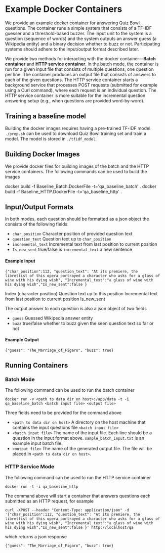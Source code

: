 # Example Docker Containers

We provide an example docker container for answering
Quiz Bowl questions. The container runs a simple system
that consists of a TF-IDF guesser and a threshold-based buzzer.
The input unit to the system is a question (sequence of words)
and the system outputs an answer guess (a Wikipedia entity)
and a binary decision whether to buzz or not.
Participating systems should adhere to the input/output format
described later.

We provide two methods for interacting with the docker
container—**Batch container** and **HTTP service container**.
In the batch mode, the container is run for a given input
file that consists of multiple questions, one question per line.
The container produces an output file that consists of answers
to each of the given questions. The HTTP service container
starts a background service that processes POST requests
(submitted for example using a Curl command), where each
request is an individual question. The HTTP service container
is more suitable for the incremental question answering setup
(e.g., when questions are provided word-by-word).


## Training a baseline model
Building the docker images requires having a pre-trained
TF-IDF model. `./prep.sh` can be used to download Quiz Bowl
training set and train a model. The model is stored in `./tfidf_model`.

## Building Docker Images

We provide docker files for building images of the batch
and the HTTP service containers. The following commands
can be used to build the images

  docker build -f Baseline_Batch.DockerFile -t='qa_baseline_batch' .
	docker build -f Baseline_HTTP.DockerFile -t='qa_baseline_http' .


## Input/Output Formats
In both modes, each question should be formatted as a json object
the consists of the following fields:
 * `char_position` Character position of provided question text
 * `question_text` Question text up to `char_position`
 * `incremental_text` Incremental text from last position to current position
 * `Is_new_sent` true/false is `incremental_text` a new sentence

#### Example Input

  	{"char_position":112, "question_text": "At its premiere, the librettist of this opera portrayed a character who asks for a glass of wine with his dying wish", "Incremental_text":"a glass of wine with his dying wish","Is_new_sent":false }

 Index (character position)
Question text up to this position
Incremental text from last position to current position Is_new_sent

The output answer to each question is also a json object of two fields
 * `guess` Guessed Wikipedia answer entity
 * `buzz` true/false whether to buzz given the seen question text so far or not

#### Example Output

  	{"guess": "The_Marriage_of_Figaro", "buzz": true}

## Running Containers

### Batch Mode
The following command can be used to run the batch container

  	docker run -v <path to data dir on host>:/app/data -t -i qa_baseline_batch <batch input file> <output file>

Three fields need to be provided for the command above
 * `<path to data dir on host>` A directory on the host machine that contains the input questions file `<batch input file>`
 * `<batch input file>` The name of the input file. Each line
    should be a question in the input format above. `sample_batch_input.txt` is an example input batch file.
 * `<output file>` The name of the generated output file. The file
    will be placed in `<path to data dir on host>`.

### HTTP Service Mode
The following command can be used to run the HTTP service container

  	docker run -t -i qa_baseline_http

The command above will start a container that answers questions
each submitted as an HTTP request, for example

  	curl -XPOST --header "Content-Type: application/json" -d '{"char_position":112, "question_text": "At its premiere, the librettist of this opera portrayed a character who asks for a glass of wine with his dying wish", "Incremental_text":"a glass of wine with his dying wish","Is_new_sent":false }' http://localhost/qa

which returns a json response

  	{"guess": "The_Marriage_of_Figaro", "buzz": true}
